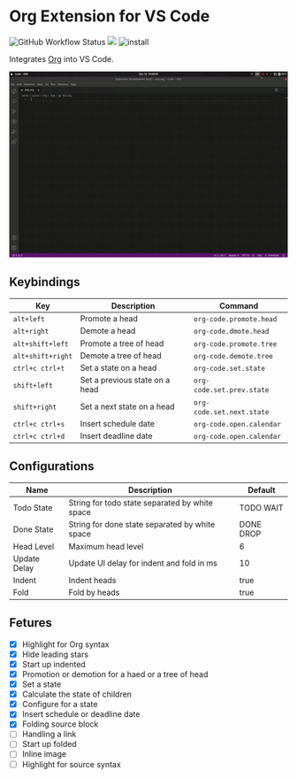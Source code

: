 # Org Extension for VS Code
![GitHub Workflow Status](https://img.shields.io/github/workflow/status/SeungukShin/org-code/CI)
[![](https://img.shields.io/visual-studio-marketplace/v/SeungukShin.org-code)](https://marketplace.visualstudio.com/items?itemName=SeungukShin.org-code)
![install](https://img.shields.io/visual-studio-marketplace/i/SeungukShin.org-code)

Integrates [Org](https://orgmode.org) into VS Code.

![demo](https://raw.githubusercontent.com/SeungukShin/org-code/master/demo.gif)

## Keybindings
| Key               | Description                    | Command                   |
|-------------------|--------------------------------|---------------------------|
| `alt+left`        | Promote a head                 | `org-code.promote.head`   |
| `alt+right`       | Demote a head                  | `org-code.dmote.head`     |
| `alt+shift+left`  | Promote a tree of head         | `org-code.promote.tree`   |
| `alt+shift+right` | Demote a tree of head          | `org-code.demote.tree`    |
| `ctrl+c ctrl+t`   | Set a state on a head          | `org-code.set.state`      |
| `shift+left`      | Set a previous state on a head | `org-code.set.prev.state` |
| `shift+right`     | Set a next state on a head     | `org-code.set.next.state` |
| `ctrl+c ctrl+s`   | Insert schedule date           | `org-code.open.calendar`  |
| `ctrl+c ctrl+d`   | Insert deadline date           | `org-code.open.calendar`  |

## Configurations
| Name         | Description                                    | Default   |
|--------------|------------------------------------------------|-----------|
| Todo State   | String for todo state separated by white space | TODO WAIT |
| Done State   | String for done state separated by white space | DONE DROP |
| Head Level   | Maximum head level                             | 6         |
| Update Delay | Update UI delay for indent and fold in ms      | 10        |
| Indent       | Indent heads                                   | true      |
| Fold         | Fold by heads                                  | true      |

## Fetures
- [x] Highlight for Org syntax
- [x] Hide leading stars
- [x] Start up indented
- [x] Promotion or demotion for a haed or a tree of head
- [x] Set a state
- [x] Calculate the state of children
- [x] Configure for a state
- [x] Insert schedule or deadline date
- [x] Folding source block
- [ ] Handling a link
- [ ] Start up folded
- [ ] Inline image
- [ ] Highlight for source syntax